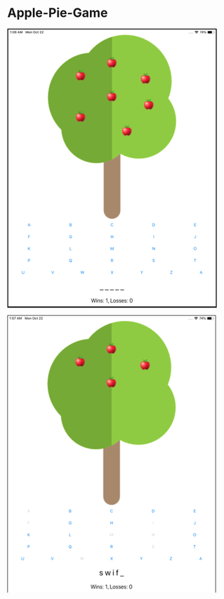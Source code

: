 # Apple-Pie-Game
![Sample](https://raw.githubusercontent.com/eric-ampire/Apple-Pie-Game/master/Capture%20d’écran%202018-10-22%20à%2001.06.15.png)

![Sample](https://raw.githubusercontent.com/eric-ampire/Apple-Pie-Game/master/Capture%20d’écran%202018-10-22%20à%2001.07.11.png)

